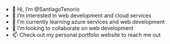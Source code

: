 - 👋 Hi, I’m @SantiagoTenorio
- 👀 I’m interested in web development and cloud services
- 🌱 I’m currently learning azure services and web development
- 💞️ I’m looking to collaborate on web development
- 📫 Check out my personal portfolio website to reach me out

<!---
SantiagoTenorio/SantiagoTenorio is a ✨ special ✨ repository because its `README.md` (this file) appears on your GitHub profile.
You can click the Preview link to take a look at your changes.
--->
